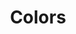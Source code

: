 ---
permalink: false
hideInSitemap: true
tags: level2
key: colors_en
title: Colors
alternativetitle: The SBB Colors.
redirect: /en/foundation/colors/base-colors/
parent: foundation_en
order: 2
---
